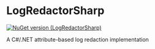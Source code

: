 # LogRedactorSharp

[![NuGet version (LogRedactorSharp)](https://img.shields.io/nuget/v/LogRedactorSharp.svg?style=flat-square)](https://www.nuget.org/packages/LogRedactorSharp/)

A C#/.NET attribute-based log redaction implementation